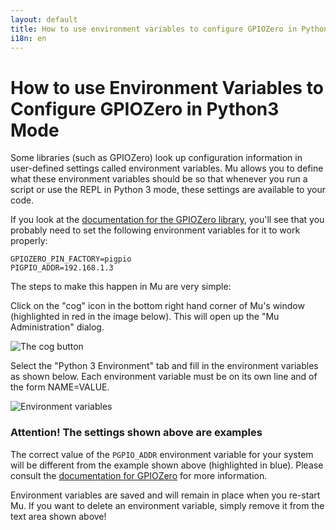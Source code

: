 ```yaml
---
layout: default
title: How to use environment variables to configure GPIOZero in Python3 Mode. 
i18n: en
---
```

# How to use Environment Variables to Configure GPIOZero in Python3 Mode

Some libraries (such as GPIOZero) look up configuration information in
user-defined settings called environment variables. Mu allows you to define
what these environment variables should be so that whenever you run a script
or use the REPL in Python 3 mode, these settings are available to your code.

If you look at the [documentation for the GPIOZero library](https://gpiozero.readthedocs.io/en/stable/remote_gpio.html#environment-variables),
you'll see that you probably need to set the following environment variables
for it to work properly:

```
GPIOZERO_PIN_FACTORY=pigpio
PIGPIO_ADDR=192.168.1.3
```

The steps to make this happen in Mu are very simple:

Click on the "cog" icon in the bottom right hand corner of Mu's window
(highlighted in red in the image below). This will open up the
"Mu Administration" dialog.

<div class="row">
  <img src="/img/en/howto/cog_button.png" alt="The cog button" class="img-responsive center-block img-rounded movie"/>
  <br/>
</div>

Select the "Python 3 Environment" tab and fill in the environment variables
as shown below. Each environment variable must be on its own line and of the
form NAME=VALUE.

<div class="row">
  <img src="/img/en/howto/envars.png" alt="Environment variables" class="img-responsive center-block img-rounded movie"/>
  <br/>
</div>

<div class="panel panel-warning">
    <div class="panel-heading"><h3 class="panel-title"><strong>Attention!</strong> The settings shown above are examples</h3></div>
    <div class="panel-body"><p>The correct value of the <code>PGPIO_ADDR</code>
    environment variable for your system will be different from the example
    shown above (highlighted in blue). Please consult the
    <a href="https://gpiozero.readthedocs.io/en/stable/remote_gpio.html#environment-variables">documentation for GPIOZero</a>
    for more information.</p>
    <p>Environment variables are saved and will remain in place when you
    re-start Mu. If you want to delete an environment variable, simply remove
    it from the text area shown above!</p>
    </div>
</div>
